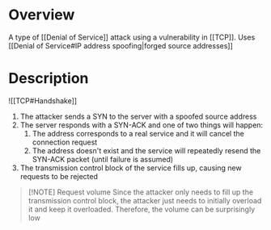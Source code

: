# Overview
A type of [[Denial of Service]] attack using a vulnerability in [[TCP]]. Uses [[Denial of Service#IP address spoofing|forged source addresses]]

# Description
![[TCP#Handshake]]

1. The attacker sends a SYN to the server with a spoofed source address
2. The server responds with a SYN-ACK and one of two things will happen:
	1. The address corresponds to a real service and it will cancel the connection request
	2. The address doesn't exist and the service will repeatedly resend the SYN-ACK packet (until failure is assumed)
3. The transmission control block of the service fills up, causing new requests to be rejected

> [!NOTE] Request volume
> Since the attacker only needs to fill up the transmission control block, the attacker just needs to initially overload it and keep it overloaded. Therefore, the volume can be surprisingly low